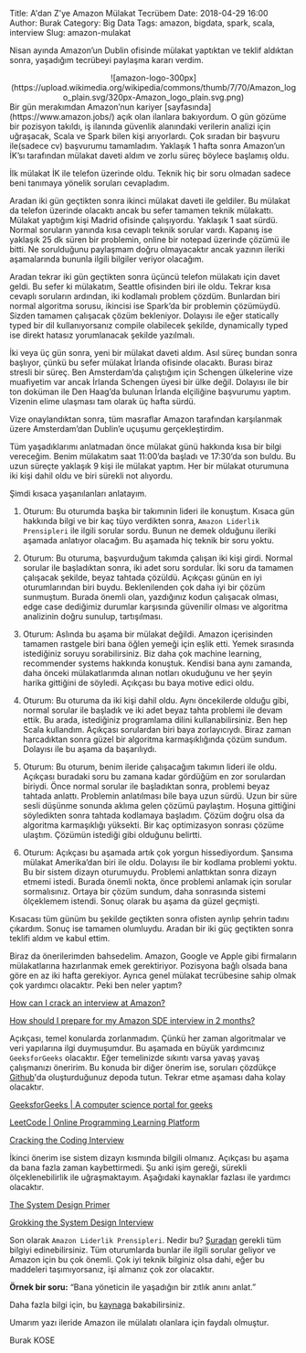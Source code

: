 Title: A'dan Z'ye Amazon Mülakat Tecrübem
Date: 2018-04-29 16:00
Author: Burak
Category: Big Data
Tags: amazon, bigdata, spark, scala, interview
Slug: amazon-mulakat

Nisan ayında Amazon’un Dublin ofisinde mülakat yaptıktan ve teklif aldıktan sonra, yaşadığım tecrübeyi paylaşma kararı verdim.
<center>
![amazon-logo-300px](https://upload.wikimedia.org/wikipedia/commons/thumb/7/70/Amazon_logo_plain.svg/320px-Amazon_logo_plain.svg.png)
</center>
Bir gün merakımdan Amazon’nun kariyer [sayfasında](https://www.amazon.jobs/) açık olan ilanlara bakıyordum. O gün gözüme bir pozisyon takıldı, iş ilanında güvenlik alanındaki verilerin analizi için uğraşacak, Scala ve Spark bilen kişi arıyorlardı. Çok sıradan bir başvuru ile(sadece cv) başvurumu tamamladım. Yaklaşık 1 hafta sonra Amazon’un İK’sı tarafından mülakat daveti aldım ve zorlu süreç böylece başlamış oldu.

İlk mülakat İK ile telefon üzerinde oldu. Teknik hiç bir soru olmadan sadece beni tanımaya yönelik soruları cevapladım.

Aradan iki gün geçtikten sonra ikinci mülakat daveti ile geldiler. Bu mülakat da telefon üzerinde olacaktı ancak bu sefer tamamen teknik mülakattı. Mülakat yaptığım kişi Madrid ofisinde çalışıyordu. Yaklaşık 1 saat sürdü. Normal soruların yanında kısa cevaplı teknik sorular vardı. Kapanış ise yaklaşık 25 dk süren bir problemin, online bir notepad üzerinde çözümü ile bitti. Ne sorulduğunu paylaşmam doğru olmayacaktır ancak yazının ileriki aşamalarında bununla ilgili bilgiler veriyor olacağım.

Aradan tekrar iki gün geçtikten sonra üçüncü telefon mülakatı için davet geldi. Bu sefer ki mülakatım, Seattle ofisinden biri ile oldu. Tekrar kısa cevaplı soruların ardından, iki kodlamalı problem çözdüm. Bunlardan biri normal algoritma sorusu, ikincisi ise Spark’da bir problemin çözümüydü. Sizden tamamen çalışacak çözüm bekleniyor. Dolayısı ile eğer statically typed bir dil kullanıyorsanız compile olabilecek şekilde, dynamically typed ise direkt hatasız yorumlanacak şekilde yazılmalı.

İki veya üç gün sonra, yeni bir mülakat daveti aldım. Asıl süreç bundan sonra başlıyor, çünkü bu sefer mülakat İrlanda ofisinde olacaktı. Burası biraz stresli bir süreç. Ben Amsterdam’da çalıştığım için Schengen ülkelerine vize muafiyetim var ancak İrlanda Schengen üyesi bir ülke değil. Dolayısı ile bir ton doküman ile Den Haag’da bulunan İrlanda elçiliğine başvurumu yaptım. Vizenin elime ulaşması tam olarak üç hafta sürdü.

Vize onaylandıktan sonra, tüm masraflar Amazon tarafından karşılanmak üzere Amsterdam’dan Dublin’e uçuşumu gerçekleştirdim. 

Tüm yaşadıklarımı anlatmadan önce mülakat günü hakkında kısa bir bilgi vereceğim. Benim mülakatım saat 11:00’da başladı ve 17:30’da son buldu. Bu uzun süreçte yaklaşık 9 kişi ile mülakat yaptım. Her bir mülakat oturumuna iki kişi dahil oldu ve biri sürekli not alıyordu.

Şimdi kısaca yaşanılanları anlatayım. 

1. Oturum:
Bu oturumda başka bir takımınin lideri ile konuştum. Kısaca gün hakkında bilgi ve bir kaç tüyo verdikten sonra, `Amazon Liderlik Prensipleri` ile ilgili sorular sordu. Bunun ne demek olduğunu ileriki aşamada anlatıyor olacağım. Bu aşamada hiç teknik bir soru yoktu.

2. Oturum:
Bu oturuma, başvurduğum takımda çalışan iki kişi girdi. Normal sorular ile başladıktan sonra, iki adet soru sordular. İki soru da tamamen çalışacak şekilde, beyaz tahtada çözüldü. Açıkçası günün en iyi oturumlarından biri buydu. Beklenilenden çok daha iyi bir çözüm sunmuştum. Burada önemli olan, yazdığınız kodun çalışacak olması, edge case dediğimiz durumlar karşısında güvenilir olması ve algoritma analizinin doğru sunulup, tartışılması.

3. Oturum:
Aslında bu aşama bir mülakat değildi. Amazon içerisinden tamamen rastgele biri bana öğlen yemeği için eşlik etti. Yemek sırasında istediğiniz soruyu sorabilirsiniz. Biz daha çok machine learning, recommender systems hakkında konuştuk. Kendisi bana aynı zamanda, daha önceki mülakatlarımda alınan notları okuduğunu ve her şeyin harika gittiğini de söyledi. Açıkçası bu baya motive edici oldu.

4. Oturum:
Bu oturuma da iki kişi dahil oldu. Aynı öncekilerde olduğu gibi, normal sorular ile başladık ve iki adet beyaz tahta problemi ile devam ettik. Bu arada, istediğiniz programlama dilini kullanabilirsiniz. Ben hep Scala kullandım. Açıkçası sorulardan biri baya zorlayıcıydı. Biraz zaman harcadıktan sonra güzel bir algoritma karmaşıklığında çözüm sundum. Dolayısı ile bu aşama da başarılıydı.

5. Oturum:
Bu oturum, benim ileride çalışacağım takımın lideri ile oldu. Açıkçası buradaki soru bu zamana kadar gördüğüm en zor sorulardan biriydi. Önce normal sorular ile başladıktan sonra, problemi beyaz tahtada anlattı. Problemin anlatılması bile baya uzun sürdü. Uzun bir süre sesli düşünme sonunda aklıma gelen çözümü paylaştım. Hoşuna gittiğini söyledikten sonra tahtada kodlamaya başladım. Çözüm doğru olsa da algoritma karmaşıklığı yüksekti. Bir kaç optimizasyon sonrası çözüme ulaştım. Çözümün istediği gibi olduğunu belirtti.

6. Oturum:
Açıkçası bu aşamada artık çok yorgun hissediyordum. Şansıma mülakat Amerika’dan biri ile oldu. Dolayısı ile bir kodlama problemi yoktu. Bu bir sistem dizayn oturumuydu. Problemi anlattıktan sonra dizayn etmemi istedi. Burada önemli nokta, önce problemi anlamak için sorular sormalısınız. Ortaya bir çözüm sundum, daha sonrasında sistemi ölçeklemem istendi. Sonuç olarak bu aşama da güzel geçmişti.

Kısacası tüm günüm bu şekilde geçtikten sonra ofisten ayrılıp şehrin tadını çıkardım. Sonuç ise tamamen olumluydu. Aradan bir iki güç geçtikten sonra teklifi aldım ve kabul ettim.

Biraz da önerilerimden bahsedelim. Amazon, Google ve Apple gibi firmaların mülakatlarına hazırlanmak emek gerektiriyor. Pozisyona bağlı olsada bana göre en az iki hafta gerekiyor. Ayrıca genel mülakat tecrübesine sahip olmak çok yardımcı olacaktır. Peki ben neler yaptım?

[How can I crack an interview at Amazon?](https://www.quora.com/How-can-I-crack-an-interview-at-Amazon)

[How should I prepare for my Amazon SDE interview in 2 months?](https://www.quora.com/How-should-I-prepare-for-my-Amazon-SDE-interview-in-2-months)

Açıkçası, temel konularda zorlanmadım. Çünkü her zaman algoritmalar ve veri yapılarına ilgi duymuşumdur. Bu aşamada en büyük yardımcınız `GeeksforGeeks` olacaktır. Eğer temelinizde sıkıntı varsa yavaş yavaş çalışmanızı öneririm. Bu konuda bir diğer önerim ise, soruları çözdükçe [Github](https://github.com/)'da oluşturduğunuz depoda tutun. Tekrar etme aşaması daha kolay olacaktır.

[GeeksforGeeks | A computer science portal for geeks](https://www.geeksforgeeks.org/)

[LeetCode | Online Programming Learning Platform](https://leetcode.com/)

[Cracking the Coding Interview](https://www.amazon.com/Cracking-Coding-Interview-Programming-Questions/dp/098478280X)

İkinci önerim ise sistem dizayn kısmında bilgili olmanız. Açıkçası bu aşama da bana fazla zaman kaybettirmedi. Şu anki işim gereği, sürekli ölçeklenebilirlik ile uğraşmaktayım. Aşağıdaki kaynaklar fazlası ile yardımcı olacaktır.

[The System Design Primer](https://github.com/donnemartin/system-design-primer)

[Grokking the System Design Interview](https://www.educative.io/collection/5668639101419520/5649050225344512)

Son olarak `Amazon Liderlik Prensipleri`. Nedir bu? [Şuradan](https://www.amazon.jobs/principles) gerekli tüm bilgiyi edinebilirsiniz. Tüm oturumlarda bunlar ile ilgili sorular geliyor ve Amazon için bu çok önemli. Çok iyi teknik bilginiz olsa dahi, eğer bu maddeleri taşımıyorsanız, işi almanız çok zor olacaktır. 

**Örnek bir soru:** “Bana yöneticin ile yaşadığın bir zıtlık anını anlat.”

Daha fazla bilgi için, bu [kaynaga](https://docs.google.com/spreadsheets/d/1D7xwpTrutYB4mRd7FJL0kb3Yd042vqffy6E_N500Pkg/edit#gid=1513231308) bakabilirsiniz.

Umarım yazı ileride Amazon ile mülalatı olanlara için faydalı olmuştur.

Burak KOSE